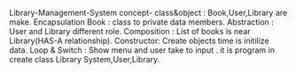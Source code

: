 Library-Management-System
concept-
class&object : Book,User,Library  are make.
Encapsulation Book : class  to private data members.
Abstraction : User and Library different role.
Composition : List of books is near Library(HAS-A relationship).
Constructor: Create objects time is initilize data.
Loop & Switch : Show menu and user take to input .
it is program in create class Library System,User,Library.
